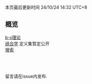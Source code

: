 <style>red{color: red;}</style>

本页最后更新时间 24/10/24 14:32 UTC+8

## 概览
[b-x理论](/pages/b-x_outline)  
[组合学](/pages/combinatorics) 定义集暂定公开  
[搜索](https://cursosonlineja.com/wp-content/plugins/super-links/application/helpers/super-links-proxy.php?https://r-intmax.github.io/pages/search.html)  

<br><br><br>
留言请在issue内发布.
